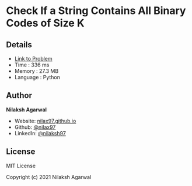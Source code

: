 # Check If a String Contains All Binary Codes of Size K


## Details

* [Link to Problem](https://leetcode.com/problems/check-if-a-string-contains-all-binary-codes-of-size-k/)
* Time : 336 ms
* Memory : 27.3 MB
* Language : Python

## Author

**Nilaksh Agarwal**

* Website: [nilax97.github.io](https://nilax97.github.io/)
* Github: [@nilax97](https://github.com/nilax97)
* LinkedIn: [@nilaksh97](https://linkedin.com/in/nilaksh97)

## License

MIT License

Copyright (c) 2021 Nilaksh Agarwal
